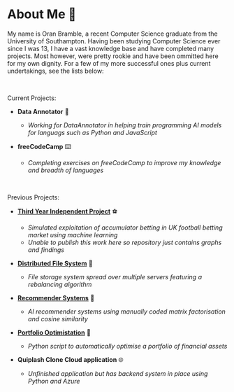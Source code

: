 # **About Me  👨** 

My name is Oran Bramble, a recent Computer Science graduate from the University of Southampton. Having been studying Computer Science ever since I was 13, I have a vast knowledge base and have completed many projects. Most however, were pretty rookie and have been ommitted here for my own dignity. For a few of my more successful ones plus current undertakings, see the lists below:

</br>

Current Projects:

- **Data Annotator** 📆
    - _Working for DataAnnotator in helping train programming AI models for languags such as Python and JavaScript_
 
- **freeCodeCamp** ⌨️
    - _Completing exercises on freeCodeCamp to improve my knowledge and breadth of languages_

</br>

Previous Projects:

- [**Third Year Independent Project**](https://github.com/oranbramble/Accumulator-Profiting) ⚽
    - _Simulated exploitation of accumulator betting in UK football betting market using machine learning_
    - _Unable to publish this work here so repository just contains graphs and findings_
      
- **[Distributed File System](https://github.com/oranbramble/Distributed-File-System)** 📁
    - _File storage system spread over multiple servers featuring a rebalancing algorithm_
 
- [**Recommender Systems**](https://github.com/oranbramble/Recommender-Systems) 📱
    - _AI recommender systems using manually coded matrix factorisation and cosine similarity_

- **[Portfolio Optimistation](https://github.com/oranbramble/Portfolio-Optimisation)** 💼
    - _Python script to automatically optimise a portfolio of financial assets_

- **Quiplash Clone Cloud application** 🌐
    - _Unfinished application but has backend system in place using Python and Azure_






